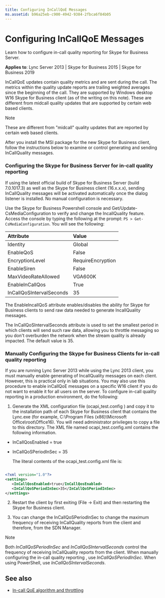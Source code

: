 ```yaml
---
title: Configuring InCallQoE Messages
ms.assetid: b96a25eb-c900-4942-9384-2fbca6f84b05
---
```



# Configuring InCallQoE Messages
Learn how to configure in-call quality reporting for Skype for Business Server. 

  
    
    

 **Applies to**: Lync Server 2013 | Skype for Business 2015 | Skype for Business 2019

InCallQoE updates contain quality metrics and are sent during the call. The metrics within the quality update reports are trailing weighted averages since the beginning of the call. They are supported by Windows desktop W16 Skype for Business client (as of the writing on this note). These are different from midcall quality updates that are supported by certain web based clients. 
  
    
    


> [!NOTE]
> These are different from "midcall" quality updates that are reported by certain web based clients. 
  
    
    

 After you install the MSI package for the new Skype for Business client, follow the instructions below to examine or control generating and sending InCallQuality messages.
### Configuring the Skype for Business Server for in-call quality reporting

If using the latest official build of Skype for Business Server (build 7.0.1017.3) as well as the Skype for Business client (16.x.x.x), sending InCallQuality messages will be activated automatically once the dialog listener is installed. No manual configuration is necessary. 
  
    
    
Use the Skype for Business Powershell console and Get/Update-CsMediaConfiguration to verify and change the IncallQuality feature. Access the console by typing the following at the prompt:  `PS > Get-CsMediaConfiguration`. You will see the following: 
  
    
    



|**Attribute**|**Value**|
|:-----|:-----|
|Identity |Global |
|EnableQoS |False |
|EncryptionLevel |RequireEncryption |
|EnableSiren |False |
|MaxVideoRateAllowed |VGA600K |
|EnableInCallQos |True |
|InCallQoSIntervalSeconds |35 |
   
The EnableIncallQoS attribute enables/disables the ability for Skype for Business clients to send raw data needed to generate IncallQuality messages. 
  
    
    
The InCallQoSIntervalSeconds attribute is used to set the smallest period in which clients will send such raw data, allowing you to throttle messaging so you don't overburden the network when the stream quality is already impacted. The default value is 35. 
  
    
    

### Manually Configuring the Skype for Business Clients for in-call quality reporting
<a name="SkypeCDNReleaseNotes_ManuallyConfigureSkypeForIncallQuality"> </a>

If you are running Lync Server 2013 while using the Lync 2013 client, you must manually enable generating of IncallQuality messages on each client. However, this is practical only in lab situations. You may also use this procedure to enable inCallQoE messages on a specific W16 client if you do not want to enable it for all users on the server. To configure in-call quality reporting in a production environment, do the following: 
  
    
    

1. Generate the XML configuration file (ocapi_test.config ) and copy it to the installation path of each Skype for Business client that contains the Lync.exe (for example, C:\\Program Files (x86)\\Microsoft Office\\root\\Office16). You will need administrator privileges to copy a file to this directory. The XML file named ocapi_test.config.xml contains the following information. 
    
  - InCallQosEnabled = true 
    
  
  - InCallQoSPeriodInSec = 35 
    
  

    The literal contents of the ocapi_test.config.xml file is: 
    


  ```xml
  
<?xml version="1.0"?>
<settings>
     <InCallQosEnabled>true</InCallQosEnabled>
     <InCallQoSPeriodInSec>35</InCallQoSPeriodInSec>
</settings> 

  ```

2.  Restart the client by first exiting (File -> Exit) and then restarting the Skype for Business client.
    
  
3.  You can change the InCallQoSPeriodInSec to change the maximum frequency of receiving InCallQuality reports from the client and therefore, from the SDN Manager.
    
  

> [!NOTE]
> Both  *InCallQoSPeriodInSec*  and *InCallQoSIntervalSeconds*  control the frequency of receiving InCallQuality reports from the client. When manually configuring the in-call quality reporting , use *InCallQoSPeriodInSec*. When using PowerShell, use *InCallQoSIntervalSeconds*.
  
    
    


## See also
<a name="bk_addresources"> </a>

-  [In-call QoE algorithm and throttling](in-call-qoe-algorithm-and-throttling.md)
    
  

